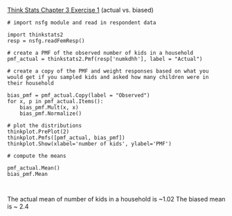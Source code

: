 [Think Stats Chapter 3 Exercise 1](http://greenteapress.com/thinkstats2/html/thinkstats2004.html#toc31) (actual vs. biased)

```{python}
# import nsfg module and read in respondent data

import thinkstats2
resp = nsfg.readFemResp()

# create a PMF of the observed number of kids in a household
pmf_actual = thinkstats2.Pmf(resp['numkdhh'], label = "Actual")

# create a copy of the PMF and weight responses based on what you would get if you sampled kids and asked how many children were in their household

bias_pmf = pmf_actual.Copy(label = "Observed")
for x, p in pmf_actual.Items():
    bias_pmf.Mult(x, x)
    bias_pmf.Normalize()   

# plot the distributions
thinkplot.PrePlot(2)
thinkplot.Pmfs([pmf_actual, bias_pmf])
thinkplot.Show(xlabel='number of kids', ylabel='PMF')

# compute the means

pmf_actual.Mean()
bias_pmf.Mean



```
The actual mean of number of kids in a household is ~1.02
The biased mean is ~ 2.4

